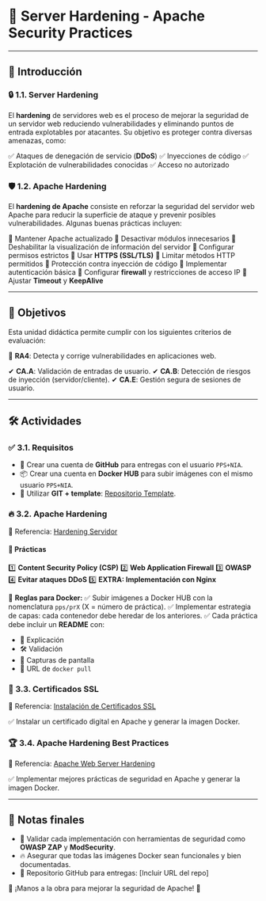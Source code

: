 # 🚀 Server Hardening - Apache Security Practices

---

## 📌 Introducción

### 🔒 1.1. Server Hardening
El **hardening** de servidores web es el proceso de mejorar la seguridad de un servidor web reduciendo vulnerabilidades y eliminando puntos de entrada explotables por atacantes. Su objetivo es proteger contra diversas amenazas, como:

✅ Ataques de denegación de servicio (**DDoS**)
✅ Inyecciones de código
✅ Explotación de vulnerabilidades conocidas
✅ Acceso no autorizado

### 🛡️ 1.2. Apache Hardening
El **hardening de Apache** consiste en reforzar la seguridad del servidor web Apache para reducir la superficie de ataque y prevenir posibles vulnerabilidades. Algunas buenas prácticas incluyen:

🔹 Mantener Apache actualizado
🔹 Desactivar módulos innecesarios
🔹 Deshabilitar la visualización de información del servidor
🔹 Configurar permisos estrictos
🔹 Usar **HTTPS (SSL/TLS)**
🔹 Limitar métodos HTTP permitidos
🔹 Protección contra inyección de código
🔹 Implementar autenticación básica
🔹 Configurar **firewall** y restricciones de acceso IP
🔹 Ajustar **Timeout** y **KeepAlive**

---

## 🎯 Objetivos
Esta unidad didáctica permite cumplir con los siguientes criterios de evaluación:

📌 **RA4**: Detecta y corrige vulnerabilidades en aplicaciones web.

✔ **CA.A**: Validación de entradas de usuario.
✔ **CA.B**: Detección de riesgos de inyección (servidor/cliente).
✔ **CA.E**: Gestión segura de sesiones de usuario.

---

## 🛠️ Actividades

### ✅ 3.1. Requisitos
- 🔗 Crear una cuenta de **GitHub** para entregas con el usuario `PPS+NIA`.
- 📦 Crear una cuenta en **Docker HUB** para subir imágenes con el mismo usuario `PPS+NIA`.
- 🎨 Utilizar **GIT + template**: [Repositorio Template](https://github.com/pkaminasfp/template).

### 🔥 3.2. Apache Hardening
📖 Referencia: [Hardening Servidor](https://psegarrac.github.io/Ciberseguridad-PePS/tema3/seguridad/web/2021/03/01/Hardening-Servidor.html)

#### 📌 Prácticas
1️⃣ **Content Security Policy (CSP)**
2️⃣ **Web Application Firewall**
3️⃣ **OWASP**
4️⃣ **Evitar ataques DDoS**
5️⃣ **EXTRA: Implementación con Nginx**

📌 **Reglas para Docker:**
✅ Subir imágenes a Docker HUB con la nomenclatura `pps/prX` (X = número de práctica).
✅ Implementar estrategia de capas: cada contenedor debe heredar de los anteriores.
✅ Cada práctica debe incluir un **README** con:
   - 📄 Explicación
   - 🛠️ Validación
   - 📸 Capturas de pantalla
   - 🔗 URL de `docker pull`

### 🔐 3.3. Certificados SSL
📖 Referencia: [Instalación de Certificados SSL](https://psegarrac.github.io/Ciberseguridad-PePS/tema1/practicas/2020/11/08/P1-SSL.html)

✅ Instalar un certificado digital en Apache y generar la imagen Docker.

### 🏆 3.4. Apache Hardening Best Practices
📖 Referencia: [Apache Web Server Hardening](https://geekflare.com/cybersecurity/apache-web-server-hardening-security/)

✅ Implementar mejores prácticas de seguridad en Apache y generar la imagen Docker.

---

## 📢 Notas finales
- 🔎 Validar cada implementación con herramientas de seguridad como **OWASP ZAP** y **ModSecurity**.
- 🔥 Asegurar que todas las imágenes Docker sean funcionales y bien documentadas.
- 📂 Repositorio GitHub para entregas: [Incluir URL del repo]

🎯 ¡Manos a la obra para mejorar la seguridad de Apache! 🚀
